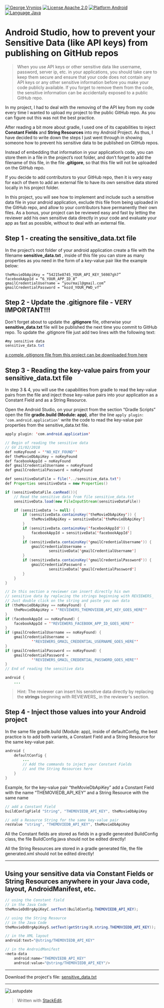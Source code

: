 ﻿[![George Vrynios](https://img.shields.io/badge/George-Vrynios-1d408b.svg)](https://www.linkedin.com/in/george-vrynios/) [![License Apache 2.0](https://img.shields.io/badge/license-Apache%202.0-green.svg)](https://github.com/fjoglar/android-dev-challenge/blob/master/LICENSE.txt) [![Platform Android](https://img.shields.io/badge/platform-Android-blue.svg)](https://www.android.com) [![Language Java](https://img.shields.io/badge/language-Java-orange.svg)](https://www.java.com)

# Android Studio, how to prevent your Sensitive Data (like API keys) from publishing on GitHub repos

> When you use API keys or other sensitive data like username, password,
> server ip, etc. in your applications, you should take care to keep
> them secure and ensure that your code does not contain any API keys or
> any other sensitive information before you make your code publicly
> available. If you forget to remove them from the code, the sensitive
> information can be accidentally exposed to a public GitHub repo.

In my project, I had to deal with the removing of the API key from my code every time I wanted to upload my project to the public GitHub repo. As you can figure out this was not the best practice.

After reading a bit more about gradle, I used one of its capabilities to inject **Constant Fields** and **String Resources** into my Android Project. As thus, I have decided to write down the steps I just went through in showing someone how to prevent his sensitive data to be published on GitHub repos.

Instead of embedding that information in your application’s code, you can store them in a file in the project’s root folder, and don’t forget to add the filename of this file, in the file **.gitigore**, so that this file will not be uploaded on the GitHub repo.

If you decide to add contributors to your GitHub repo, then it is very easy for each of them to add an external file to have its own sensitive data stored locally in his project folder.

In this project, you will see how to implement and include such a sensitive data file in your android application, exclude this file from being uploaded in the GitHub repo, and allow to your contributors have permanently their own files. As a bonus, your project can be reviewed easy and fast by letting the reviewer add his own sensitive data directly in your code and evaluate your app as fast as possible, without to deal with an external file.

## Step 1 - creating the sensitive_data.txt file

In the project’s root folder of your android application create a file with the filename **sensitive_data.txt** , inside of this file you can store as many properties as you need in the form of a key-value pair like the example below:

```
theMovieDbApiKey = “54215e8745_YOUR_API_KEY_56987gh7”
facebookAppId = “6_YOUR_APP_ID_8”
gmailCredentialUsername = “yourmail@gmail.com”
gmailCredentialPassword = “kozd_YOUR_PWD_vf”
```

## Step 2 - Update the .gitignore file - VERY IMPORTANT!!!

Don't forget about to update the **.gitignore** file, otherwise your **sensitive_data.txt** file will be published the next time you commit to GitHub repo. To update the .gitignore file just add two lines with the following text:
```java
#my sensitive data
sensitive_data.txt
```
[a comple .gitignore file from this project can be downloaded from here](https://raw.githubusercontent.com/kalxasath/Sensitive%20Data%20Guide/master/.gitignore)

## Step 3 - Reading the key-value pairs from your sensitive_data.txt file

In step 3 & 4, you will use the capabilities from gradle to read the key-value pairs from the file and inject those key-value pairs into your application as a Constant Field and as a String Resource.

Open the Android Studio, on your project from the section “Gradle Scripts” open the file **gradle.build (Module: app)**, after the line ```apply plugin: ‘com.android.application’``` write the code to read the key-value pair properties from the sensitive_data.txt file.

```java
apply plugin: 'com.android.application'

// Begin of reading the sensitive data
// GV 21/02/2018
def noKeyFound = '"NO_KEY_FOUND"'
def theMovieDbApiKey = noKeyFound
def facebookAppId = noKeyFound
def gmailCredentialUsername = noKeyFound
def gmailCredentialPassword = noKeyFound

def sensitiveDataFile = file('../sensitive_data.txt')
def Properties sensitiveData = new Properties()

if (sensitiveDataFile.canRead()){
    // Read the sensitive data from file sensitive_data.txt
    sensitiveData.load(new FileInputStream(sensitiveDataFile))

    if (sensitiveData != null) {
        if (sensitiveData.containsKey('theMovieDbApiKey')) {
            theMovieDbApiKey = sensitiveData['theMovieDbApiKey']
        }
        if (sensitiveData.containsKey('facebookAppId')) {
            facebookAppId = sensitiveData['facebookAppId'] 
        }
        if (sensitiveData.containsKey('gmailCredentialUsername')) {
            gmailCredentialUsername =
                    sensitiveData['gmailCredentialUsername']
        }
        if (sensitiveData.containsKey('gmailCredentialPassword')) {
            gmailCredentialPassword =
                    sensitiveData['gmailCredentialPassword']
        }
    }
}

// In this section a reviewer can insert directly his own 
// sensitive data by replacing the strings beginning with REVIEWERS_
// Just double click on the string and paste you own data
if (theMovieDbApiKey == noKeyFound) {
    theMovieDbApiKey = '"REVIEWERS_THEMOVIEDB_API_KEY_GOES_HERE"'
}
if (facebookAppId == noKeyFound) {
    facebookAppId = '"REVIEWERS_FACEBOOK_APP_ID_GOES_HERE"'
}
if (gmailCredentialUsername == noKeyFound) {
    gmailCredentialUsername =
            '"REVIEWERS_GMAIL_CREDENTIAL_USERNAME_GOES_HERE"'
}
if (gmailCredentialPassword == noKeyFound) {
    gmailCredentialPassword =
            '"REVIEWERS_GMAIL_CREDENTIAL_PASSWORD_GOES_HERE"'
}
// End of reading the sensitive data

android {
    ...
```
> Hint: The reviewer can insert his sensitive data directly
> by replacing the **strings** beginning with REVIEWERS_ in the
> reviewer's section.

## Step 4 - Inject those values into your Android project

In the same file gradle.build (Module: app), inside of defaultConfig, the best practice is to add both variants, a Constant Field and a String Resource for the same key-value pair.

```java
android {
    defaultConfig {
        ...
        // Add the commands to inject your Constant Fields 
        // and the String Resources here
    }
}        
```

Example, for the key-value pair “theMovieDbApiKey” add a Constant Field with the name “THEMOVIEDB_API_KEY” and a String Resource with the same name

```java
// add a Constant Field
buildConfigField "String", "THEMOVIEDB_API_KEY", theMovieDbApiKey

// add a Resource String for the same key-value pair
resValue "string", "THEMOVIEDB_API_KEY", theMovieDbApiKey
```

All the Constant fields are stored as fields in a gradle generated BuildConfig class, the file BuildConfig.java should not be edited directly!

All the String Resources are stored in a gradle generated file, the file generated.xml should not be edited directly!

---

## Using your sensitive data via Constant Fields or String Resources anywhere in your Java code, layout, AndroidManifest, etc.

```java
// using the Constant field
// in the Java Code
theMovieDdOrgApiKeyC.setText(BuildConfig.THEMOVIEDB_API_KEY);

// using the String Resource
// in the Java Code
theMovieDdOrgApiKeyS.setText(getString(R.string.THEMOVIEDB_API_KEY));

// in the XML layout
android:text="@string/THEMOVIEDB_API_KEY"

// in the AndroidManifest
<meta-data
    android:name="THEMOVIEDB_API_KEY"          
    android:value="@string/THEMOVIEDB_API_KEY"/>
```

---
Download the project's file: [sensitive_data.txt](https://raw.githubusercontent.com/kalxasath/Sensitive%20Data%20Guide/master/assets/sensitive_data.txt) 

---
![Lastupdate](https://img.shields.io/badge/last%20update-on%2025%20February%202018-orange.svg)

> Written with [StackEdit](https://stackedit.io/).
